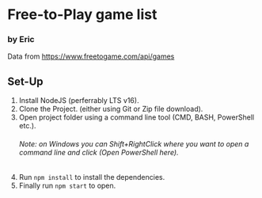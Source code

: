 # Free-to-Play game list
### by Eric

Data from https://www.freetogame.com/api/games

## Set-Up

1. Install NodeJS (perferrably LTS v16).
2. Clone the Project. (either using Git or Zip file download).
3. Open project folder using a command line tool (CMD, BASH, PowerShell etc.).
    ###### Note: on Windows you can Shift+RightClick where you want to open a command line and click (Open PowerShell here).
4. Run `npm install` to install the dependencies.
5. Finally run `npm start` to open.
